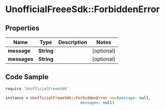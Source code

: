 # UnofficialFreeeSdk::ForbiddenError

## Properties

Name | Type | Description | Notes
------------ | ------------- | ------------- | -------------
**message** | **String** |  | [optional] 
**messages** | **String** |  | [optional] 

## Code Sample

```ruby
require 'UnofficialFreeeSdk'

instance = UnofficialFreeeSdk::ForbiddenError.new(message: null,
                                 messages: null)
```


